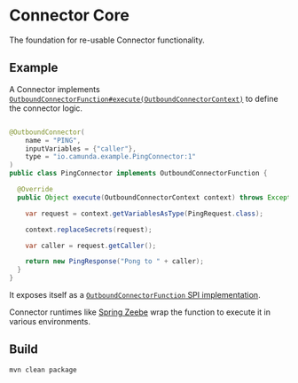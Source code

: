 # Connector Core

The foundation for re-usable Connector functionality.

## Example

A Connector implements [`OutboundConnectorFunction#execute(OutboundConnectorContext)`](./src/main/java/io/camunda/connector/api/outbound/OutboundConnectorFunction.java) to define the connector logic.

```java

@OutboundConnector(
    name = "PING",
    inputVariables = {"caller"},
    type = "io.camunda.example.PingConnector:1"
)
public class PingConnector implements OutboundConnectorFunction {

  @Override
  public Object execute(OutboundConnectorContext context) throws Exception {

    var request = context.getVariablesAsType(PingRequest.class);

    context.replaceSecrets(request);

    var caller = request.getCaller();

    return new PingResponse("Pong to " + caller);
  }
}
```

It exposes itself as a [`OutboundConnectorFunction` SPI implementation](https://docs.oracle.com/javase/8/docs/api/java/util/ServiceLoader.html).

Connector runtimes like [Spring Zeebe](https://github.com/camunda-community-hub/spring-zeebe#run-outboundconnectors) wrap the function to execute it in various environments.


## Build

```bash
mvn clean package
```
